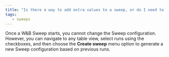 ```yaml
---
title: "Is there a way to add extra values to a sweep, or do I need to start a new one?"
tags:
   - sweeps
---
```

Once a W&B Sweep starts, you cannot change the Sweep configuration. However, you can navigate to any table view, select runs using the checkboxes, and then choose the **Create sweep** menu option to generate a new Sweep configuration based on previous runs.